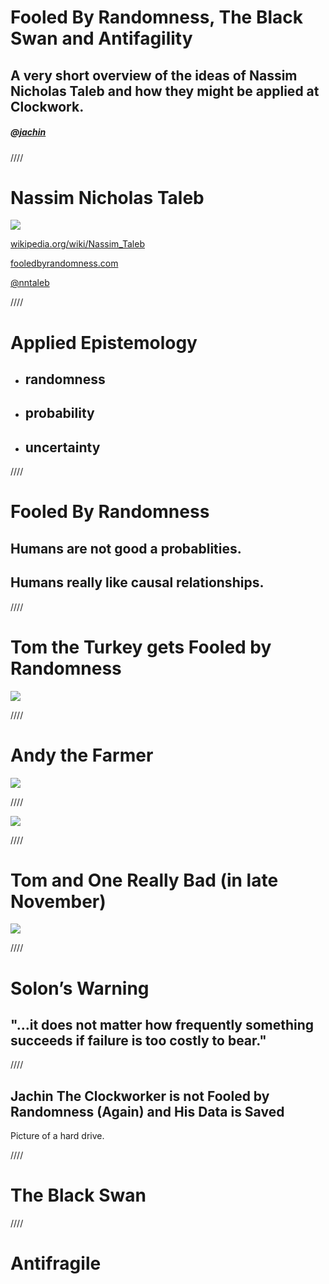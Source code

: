 Fooled By Randomness, The Black Swan and Antifagility
=====================================================

A very short overview of the ideas of Nassim Nicholas Taleb and how they might be applied at Clockwork.
-------------------------------------------------------------------------------------------------------

##### @[jachin](http://jachin.rupe.name)

////

Nassim Nicholas Taleb
=====================

![](http://upload.wikimedia.org/wikipedia/commons/thumb/9/9b/Taleb_mug.JPG/491px-Taleb_mug.JPG)

[wikipedia.org/wiki/Nassim_Taleb](http://en.wikipedia.org/wiki/Nassim_Taleb)

[fooledbyrandomness.com](http://www.fooledbyrandomness.com/)

[@nntaleb](https://twitter.com/nntaleb)

////

Applied Epistemology
====================

 * ## randomness
 * ## probability
 * ## uncertainty  

////

Fooled By Randomness
====================

## Humans are not good a probablities. ##

## Humans really like causal relationships. ##

////

Tom the Turkey gets Fooled by Randomness
========================================

![](http://farm7.staticflickr.com/6053/6384983627_7b6babf227_z.jpg)

////

Andy the Farmer
===============

![](https://raw.github.com/jachin/cw-unconf-taleb/master/Andy.jpg)

////

![](http://farm7.staticflickr.com/6053/6384983627_7b6babf227_z.jpg)

////

Tom and One Really Bad (in late November)
=========================================

![](https://raw.github.com/jachin/cw-unconf-taleb/master/Ax.png)

////

Solon’s Warning
===============

## "...it does not matter how frequently something succeeds if failure is too costly to bear."

////

Jachin The Clockworker is **not** Fooled by Randomness (Again) and His Data is Saved
----------------------------

Picture of a hard drive.

////

The Black Swan
==============

////

Antifragile
===========

